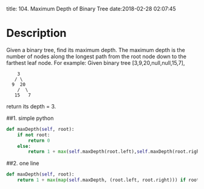 title: 104. Maximum Depth of Binary Tree
date:2018-02-28 02:07:45


# Description
Given a binary tree, find its maximum depth.
The maximum depth is the number of nodes along the longest path from the root node down to the farthest leaf node.
For example:
Given binary tree [3,9,20,null,null,15,7],
```
    3
   / \
  9  20
    /  \
   15   7
```
return its depth = 3.

##1. simple python
```python
def maxDepth(self, root):
    if not root:
        return 0
    else:
        return 1 + max(self.maxDepth(root.left),self.maxDepth(root.right))
```

##2. one line
```python
def maxDepth(self, root):
    return 1 + max(map(self.maxDepth, (root.left, root.right))) if root else 0
```